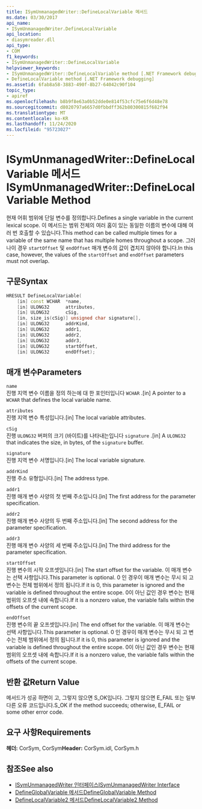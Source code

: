 ```yaml
---
title: ISymUnmanagedWriter::DefineLocalVariable 메서드
ms.date: 03/30/2017
api_name:
- ISymUnmanagedWriter.DefineLocalVariable
api_location:
- diasymreader.dll
api_type:
- COM
f1_keywords:
- ISymUnmanagedWriter::DefineLocalVariable
helpviewer_keywords:
- ISymUnmanagedWriter::DefineLocalVariable method [.NET Framework debugging]
- DefineLocalVariable method [.NET Framework debugging]
ms.assetid: 6fab8a58-3883-490f-8b27-64042c90f104
topic_type:
- apiref
ms.openlocfilehash: b8b9f8e63a0b52dde0e814f53cfc75e6f6d48e78
ms.sourcegitcommit: d8020797a6657d0fbbdff362b80300815f682f94
ms.translationtype: MT
ms.contentlocale: ko-KR
ms.lasthandoff: 11/24/2020
ms.locfileid: "95723027"
---
```

# <a name="isymunmanagedwriterdefinelocalvariable-method"></a><span data-ttu-id="0dc2c-102">ISymUnmanagedWriter::DefineLocalVariable 메서드</span><span class="sxs-lookup"><span data-stu-id="0dc2c-102">ISymUnmanagedWriter::DefineLocalVariable Method</span></span>

<span data-ttu-id="0dc2c-103">현재 어휘 범위에 단일 변수를 정의합니다.</span><span class="sxs-lookup"><span data-stu-id="0dc2c-103">Defines a single variable in the current lexical scope.</span></span> <span data-ttu-id="0dc2c-104">이 메서드는 범위 전체의 여러 홈이 있는 동일한 이름의 변수에 대해 여러 번 호출할 수 있습니다.</span><span class="sxs-lookup"><span data-stu-id="0dc2c-104">This method can be called multiple times for a variable of the same name that has multiple homes throughout a scope.</span></span> <span data-ttu-id="0dc2c-105">그러나이 경우 `startOffset` 및 `endOffset` 매개 변수의 값이 겹치지 않아야 합니다.</span><span class="sxs-lookup"><span data-stu-id="0dc2c-105">In this case, however, the values of the `startOffset` and `endOffset` parameters must not overlap.</span></span>  
  
## <a name="syntax"></a><span data-ttu-id="0dc2c-106">구문</span><span class="sxs-lookup"><span data-stu-id="0dc2c-106">Syntax</span></span>  
  
```cpp  
HRESULT DefineLocalVariable(  
    [in] const WCHAR  *name,  
    [in] ULONG32      attributes,  
    [in] ULONG32      cSig,  
    [in, size_is(cSig)] unsigned char signature[],  
    [in] ULONG32      addrKind,  
    [in] ULONG32      addr1,  
    [in] ULONG32      addr2,  
    [in] ULONG32      addr3,  
    [in] ULONG32      startOffset,  
    [in] ULONG32      endOffset);  
```  
  
## <a name="parameters"></a><span data-ttu-id="0dc2c-107">매개 변수</span><span class="sxs-lookup"><span data-stu-id="0dc2c-107">Parameters</span></span>  

 `name`  
 <span data-ttu-id="0dc2c-108">진행 지역 변수 이름을 정의 하는에 대 한 포인터입니다 `WCHAR` .</span><span class="sxs-lookup"><span data-stu-id="0dc2c-108">[in] A pointer to a `WCHAR` that defines the local variable name.</span></span>  
  
 `attributes`  
 <span data-ttu-id="0dc2c-109">진행 지역 변수 특성입니다.</span><span class="sxs-lookup"><span data-stu-id="0dc2c-109">[in] The local variable attributes.</span></span>  
  
 `cSig`  
 <span data-ttu-id="0dc2c-110">진행 `ULONG32` 버퍼의 크기 (바이트)를 나타내는입니다 `signature` .</span><span class="sxs-lookup"><span data-stu-id="0dc2c-110">[in] A `ULONG32` that indicates the size, in bytes, of the `signature` buffer.</span></span>  
  
 `signature`  
 <span data-ttu-id="0dc2c-111">진행 지역 변수 서명입니다.</span><span class="sxs-lookup"><span data-stu-id="0dc2c-111">[in] The local variable signature.</span></span>  
  
 `addrKind`  
 <span data-ttu-id="0dc2c-112">진행 주소 유형입니다.</span><span class="sxs-lookup"><span data-stu-id="0dc2c-112">[in] The address type.</span></span>  
  
 `addr1`  
 <span data-ttu-id="0dc2c-113">진행 매개 변수 사양의 첫 번째 주소입니다.</span><span class="sxs-lookup"><span data-stu-id="0dc2c-113">[in] The first address for the parameter specification.</span></span>  
  
 `addr2`  
 <span data-ttu-id="0dc2c-114">진행 매개 변수 사양의 두 번째 주소입니다.</span><span class="sxs-lookup"><span data-stu-id="0dc2c-114">[in] The second address for the parameter specification.</span></span>  
  
 `addr3`  
 <span data-ttu-id="0dc2c-115">진행 매개 변수 사양의 세 번째 주소입니다.</span><span class="sxs-lookup"><span data-stu-id="0dc2c-115">[in] The third address for the parameter specification.</span></span>  
  
 `startOffset`  
 <span data-ttu-id="0dc2c-116">진행 변수의 시작 오프셋입니다.</span><span class="sxs-lookup"><span data-stu-id="0dc2c-116">[in] The start offset for the variable.</span></span> <span data-ttu-id="0dc2c-117">이 매개 변수는 선택 사항입니다.</span><span class="sxs-lookup"><span data-stu-id="0dc2c-117">This parameter is optional.</span></span> <span data-ttu-id="0dc2c-118">0 인 경우이 매개 변수는 무시 되 고 변수는 전체 범위에서 정의 됩니다.</span><span class="sxs-lookup"><span data-stu-id="0dc2c-118">If it is 0, this parameter is ignored and the variable is defined throughout the entire scope.</span></span> <span data-ttu-id="0dc2c-119">0이 아닌 값인 경우 변수는 현재 범위의 오프셋 내에 속합니다.</span><span class="sxs-lookup"><span data-stu-id="0dc2c-119">If it is a nonzero value, the variable falls within the offsets of the current scope.</span></span>  
  
 `endOffset`  
 <span data-ttu-id="0dc2c-120">진행 변수의 끝 오프셋입니다.</span><span class="sxs-lookup"><span data-stu-id="0dc2c-120">[in] The end offset for the variable.</span></span> <span data-ttu-id="0dc2c-121">이 매개 변수는 선택 사항입니다.</span><span class="sxs-lookup"><span data-stu-id="0dc2c-121">This parameter is optional.</span></span> <span data-ttu-id="0dc2c-122">0 인 경우이 매개 변수는 무시 되 고 변수는 전체 범위에서 정의 됩니다.</span><span class="sxs-lookup"><span data-stu-id="0dc2c-122">If it is 0, this parameter is ignored and the variable is defined throughout the entire scope.</span></span> <span data-ttu-id="0dc2c-123">0이 아닌 값인 경우 변수는 현재 범위의 오프셋 내에 속합니다.</span><span class="sxs-lookup"><span data-stu-id="0dc2c-123">If it is a nonzero value, the variable falls within the offsets of the current scope.</span></span>  
  
## <a name="return-value"></a><span data-ttu-id="0dc2c-124">반환 값</span><span class="sxs-lookup"><span data-stu-id="0dc2c-124">Return Value</span></span>  

 <span data-ttu-id="0dc2c-125">메서드가 성공 하면이 고, 그렇지 않으면 S_OK입니다. 그렇지 않으면 E_FAIL 또는 일부 다른 오류 코드입니다.</span><span class="sxs-lookup"><span data-stu-id="0dc2c-125">S_OK if the method succeeds; otherwise, E_FAIL or some other error code.</span></span>  
  
## <a name="requirements"></a><span data-ttu-id="0dc2c-126">요구 사항</span><span class="sxs-lookup"><span data-stu-id="0dc2c-126">Requirements</span></span>  

 <span data-ttu-id="0dc2c-127">**헤더:** CorSym, CorSym</span><span class="sxs-lookup"><span data-stu-id="0dc2c-127">**Header:** CorSym.idl, CorSym.h</span></span>  
  
## <a name="see-also"></a><span data-ttu-id="0dc2c-128">참조</span><span class="sxs-lookup"><span data-stu-id="0dc2c-128">See also</span></span>

- [<span data-ttu-id="0dc2c-129">ISymUnmanagedWriter 인터페이스</span><span class="sxs-lookup"><span data-stu-id="0dc2c-129">ISymUnmanagedWriter Interface</span></span>](isymunmanagedwriter-interface.md)
- [<span data-ttu-id="0dc2c-130">DefineGlobalVariable 메서드</span><span class="sxs-lookup"><span data-stu-id="0dc2c-130">DefineGlobalVariable Method</span></span>](isymunmanagedwriter-defineglobalvariable-method.md)
- [<span data-ttu-id="0dc2c-131">DefineLocalVariable2 메서드</span><span class="sxs-lookup"><span data-stu-id="0dc2c-131">DefineLocalVariable2 Method</span></span>](isymunmanagedwriter2-definelocalvariable2-method.md)
